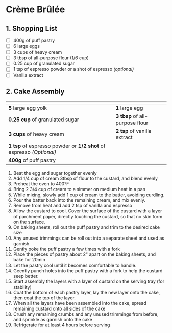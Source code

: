 # Crème Brûlée

## 1. Shopping List
- [ ] 400g of puff pastry
- [ ] 6 large eggs
- [ ] 3 cups of heavy cream
- [ ] 3 tbsp of all-purpose flour (1/6 cup)
- [ ] 0.25 cup of granulated sugar
- [ ] 1 tsp of espresso powder or a shot of espresso *(optional)*
- [ ] Vanilla extract

## 2. Cake Assembly
|<!-- -->|<!-- -->|
|---|---|
| **5** large egg yolk |**1** large egg|
**0.25 cup** of granulated sugar|**3 tbsp** of all-purpose flour|
| **3 cups** of heavy cream| **2 tsp** of vanilla extract| 
|**1 tsp** of espresso powder or **1/2 shot** of espresso *(Optional)*|
|**400g** of puff pastry||

1. Beat the egg and sugar together evenly
2. Add 1/4 cup of cream 3tbsp of flour to the custard, and blend evenly
3. Preheat the oven to 400°F
4. Bring 2 3/4 cup of cream to a simmer on medium heat in a pan
5. While mixing, slowly add 1 cup of cream to the batter, avoiding curdling.
6. Pour the batter back into the remaining cream, and mix evenly.
7. Remove from heat and add 2 tsp of vanilla and espresso
8. Allow the custard to cool. Cover the surface of the custard with a layer of parchment paper, directly touching the custard, so that no skin form on the surface.
9. On baking sheets, roll out the puff pastry and trim  to the desired cake size
10. Any unused trimmings can be roll out into a separate sheet and used as garnish.
11. Gently poke the puff pastry a few times with a fork
12. Place the pieces of pastry about 2" apart on the baking sheets, and bake for 20min
13. Let the pastry cool until it becomes comfortable to handle.
14. Geently punch holes into the puff pastry with a fork to help the custard seep better.
15. Start assembly the layers with a layer of custard on the serving tray (for stability)
16. Coat the bottom of each pastry layer, lay the new layer onto the cake, then coat the top of the layer.
17. When all the layers have been assembled into the cake, spread remaining custard onto all sides of the cake
18. Crush any remaining crumbs and any unused trimmings from before, and sprinkle as garnish onto the cake
19. Refrigerate for at least 4 hours before serving
